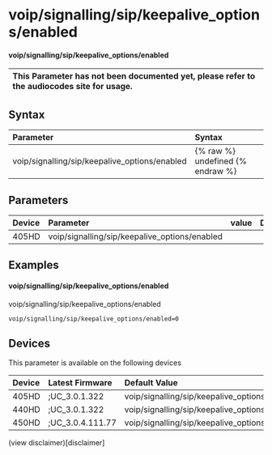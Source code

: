 ﻿---
description: voip/signalling/sip/keepalive_options/enabled
search:
    keywords: ['voip','signalling','sip','keepalive_options','enabled']
---

# voip/signalling/sip/keepalive_options/enabled

#### voip/signalling/sip/keepalive_options/enabled


| This Parameter has not been documented yet, please refer to the audiocodes site for usage.  |
| :--- |

## Syntax
| Parameter | Syntax |
| :--- | :--- |
|voip/signalling/sip/keepalive_options/enabled | {% raw %} undefined {% endraw %} |

## Parameters
|Device|Parameter|value|Description|
|:---|:---|:---|:---|
| 405HD | voip/signalling/sip/keepalive_options/enabled |  |  |

## Examples
#### voip/signalling/sip/keepalive_options/enabled

voip/signalling/sip/keepalive_options/enabled

```
voip/signalling/sip/keepalive_options/enabled=0
```

## Devices
This parameter is available on the following devices

| Device | Latest Firmware | Default Value |
|:---|:---|:---|
| 405HD | ;UC_3.0.1.322 | voip/signalling/sip/keepalive_options/enabled=0 
| 440HD | ;UC_3.0.1.322 | voip/signalling/sip/keepalive_options/enabled=0 
| 450HD | ;UC_3.0.4.111.77 | voip/signalling/sip/keepalive_options/enabled=0 

(view disclaimer)[disclaimer]
